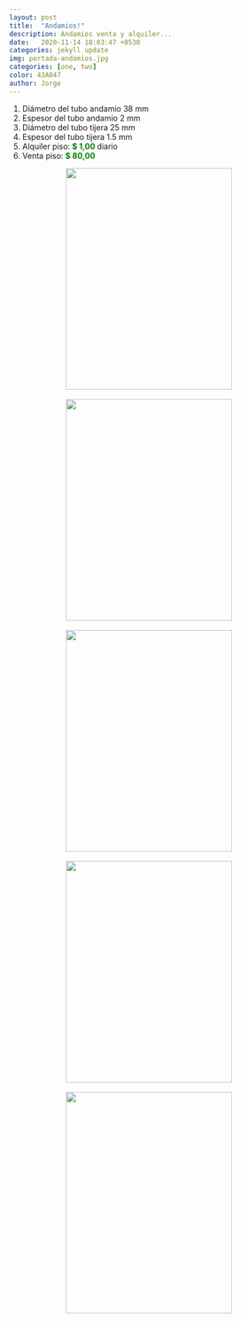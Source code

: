 ```yaml
---
layout: post
title:  "Andamios!"
description: Andamios venta y alquiler...
date:   2020-11-14 18:03:47 +0530
categories: jekyll update
img: portada-andamios.jpg
categories: [one, two]
color: 43A047
author: Jorge
---
```

1. Diámetro del tubo andamio 38 mm
2. Espesor del tubo andamio 2 mm
3. Diámetro del tubo tijera 25 mm
4. Espesor del tubo tijera 1.5 mm
5. Alquiler piso: <b style='color:green'> $ 1,00 </b> diario 
5. Venta piso: <b style='color:green'> $ 80,00 </b>  

<center>
<img src="https://raw.githubusercontent.com/Jorge-onofa/karna/gh-pages/images/andamios7.jpg" width="300" height="400" />
</center>
<br>
<center>
<img src="https://raw.githubusercontent.com/Jorge-onofa/karna/gh-pages/images/andamiosp.gif" width="300" height="400" />
</center>
<br>
<center>
<img src="https://raw.githubusercontent.com/Jorge-onofa/karna/gh-pages/images/andamios5.jpg" width="300" height="400" />
</center>
<br>
<center>
<img src="https://raw.githubusercontent.com/Jorge-onofa/karna/gh-pages/images/andamios8.jpg" width="300" height="400" />
</center>
<br>
<center>
<img src="https://raw.githubusercontent.com/Jorge-onofa/karna/gh-pages/images/andamios9.jpg" width="300" height="400" />
</center>
<br>

